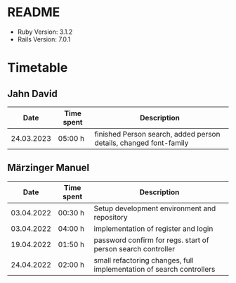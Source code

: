 # README

- Ruby Version: 3.1.2
- Rails Version: 7.0.1

# Timetable

## Jahn David

| Date       | Time spent | Description                                                       |
| ---------- | ---------- |-------------------------------------------------------------------|
| 24.03.2023 | 05:00 h    | finished Person search, added person details, changed font-family |

## Märzinger Manuel

| Date       | Time spent | Description                                  |
| ---------- | ---------- | -------------------------------------------- |
| 03.04.2022 | 00:30 h    | Setup development environment and repository |
| 03.04.2022 | 04:00 h    | implementation of register and login         |
| 19.04.2022 | 01:50 h    | password confirm for regs. start of person search controller |
| 24.04.2022 | 02:00 h    | small refactoring changes, full implementation of search controllers |
